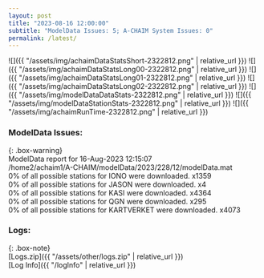```yaml
---
layout: post
title: "2023-08-16 12:00:00"
subtitle: "ModelData Issues: 5; A-CHAIM System Issues: 0"
permalink: /latest/
---
```


![]({{ "/assets/img/achaimDataStatsShort-2322812.png" | relative_url }})
![]({{ "/assets/img/achaimDataStatsLong00-2322812.png" | relative_url }})
![]({{ "/assets/img/achaimDataStatsLong01-2322812.png" | relative_url }})
![]({{ "/assets/img/achaimDataStatsLong02-2322812.png" | relative_url }})
![]({{ "/assets/img/modelDataDataStats-2322812.png" | relative_url }})
![]({{ "/assets/img/modelDataStationStats-2322812.png" | relative_url }})
![]({{ "/assets/img/achaimRunTime-2322812.png" | relative_url }})


### ModelData Issues:  
  
{: .box-warning}  
 ModelData report for 16-Aug-2023 12:15:07   
 /home2/achaim1/A-CHAIM/modelData/2023/228/12/modelData.mat   
 0% of all possible stations for IONO were downloaded. x1359   
 0% of all possible stations for JASON were downloaded. x4   
 0% of all possible stations for KASI were downloaded. x4364   
 0% of all possible stations for QGN were downloaded. x295   
 0% of all possible stations for KARTVERKET were downloaded. x4073   
  


### Logs:  
  
{: .box-note}  
[Logs.zip]({{ "/assets/other/logs.zip" | relative_url }})  
[Log Info]({{ "/logInfo" | relative_url }})  
